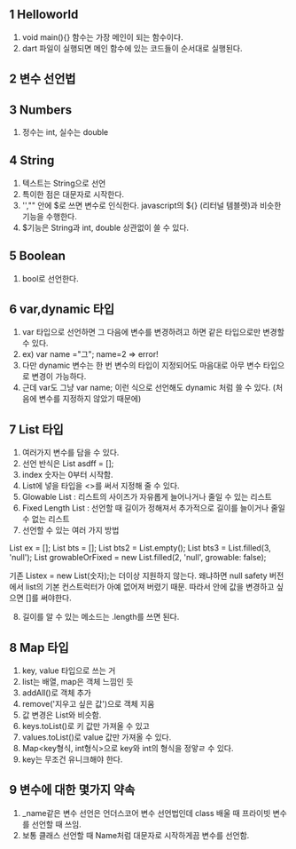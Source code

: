 ## 1 Helloworld 

1) void main(){} 함수는 가장 메인이 되는 함수이다. 
2) dart 파일이 실행되면 메인 함수에 있는 코드들이 순서대로 실행된다. 

## 2 변수 선언법 

## 3 Numbers 

1) 정수는 int, 실수는 double 

## 4 String 

1) 텍스트는 String으로 선언
2) 특이한 점은 대문자로 시작한다. 
3) '',"" 안에 $로 쓰면 변수로 인식한다. javascript의 ${} (리터널 템블렛)과 비슷한 기능을 수행한다. 
4) $기능은 String과 int, double 상관없이 쓸 수 있다. 

## 5 Boolean

1) bool로 선언한다.

## 6 var,dynamic 타입 

1) var 타입으로 선언하면 그 다음에 변수를 변경하려고 하면 같은 타입으로만 변경할 수 있다. 
2) ex) var name ="그"; name=2   => error! 
3) 다만 dynamic 변수는 한 번 변수의 타입이 지정되어도 마음대로 아무 변수 타입으로 변경이 가능하다. 
4) 근데 var도 그냥 var name; 이런 식으로 선언해도 dynamic 처럼 쓸 수 있다. (처음에 변수를 지정하지 않았기 때문에)

## 7 List 타입 

1) 여러가지 변수를 담을 수 있다. 
2) 선언 반식은 List asdff = [];
3) index 숫자는 0부터 시작함. 
4) List에 넣을 타입을 <>를 써서 지정해 줄 수 있다. 
5) Glowable List : 리스트의 사이즈가 자유롭게 늘어나거나 줄일 수 있는 리스트 
6) Fixed Length List : 선언할 때 길이가 정해져서 추가적으로 길이를 늘이거나 줄일 수 없는 리스트 
7) 선언할 수 있는 여러 가지 방법 

  List ex = [];
  List bts = <int>[];
  List bts2 = List<String>.empty();
  List bts3 = List.filled(3, 'null');
  List growableOrFixed = new List<String>.filled(2, 'null', growable: false);

  기존 List<String>ex = new List(숫자);는 더이상 지원하지 않는다. 왜냐하면 null safety 버전에서 list의 기본 컨스트럭터가 아예 없어져 버렸기 때문. 
  따라서 안에 값을 변경하고 싶으면 []를 써야한다. 

8) 길이를 알 수 있는 메소드는 .length를 쓰면 된다. 

## 8 Map 타입 
1) key, value 타입으로 쓰는 거 
2) list는 배열, map은 객체 느낌인 듯 
3) addAll()로 객체 추가
4) remove('지우고 싶은 값')으로 객체 지움
5) 값 변경은 List와 비슷함.  
6) keys.toList()로 키 값만 가져올 수 있고
7) values.toList()로 value 값만 가져올 수 있다. 
8) Map<key형식, int형식>으로 key와 int의 형식을 정앟ㄹ 수 있다. 
9) key는 무조건 유니크해야 한다. 

## 9 변수에 대한 몇가지 약속 
1) _name같은 변수 선언은 언더스코어 변수 선언법인데 class 배울 때 프라이빗 변수를 선언할 때 쓰임. 
2) 보통 클래스 선언할 때 Name처럼 대문자로 시작하게끔 변수를 선언함. 

